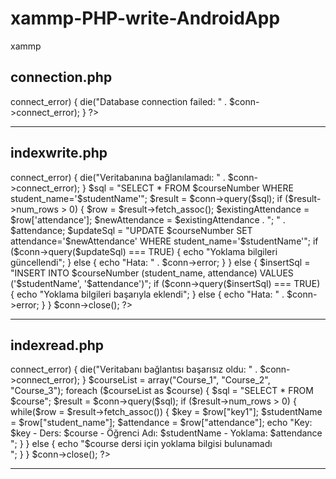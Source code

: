 # xammp-PHP-write-AndroidApp

xammp

connection.php
-------------------
<?php
$servername = "localhost";
$username = "root";
$password = ""; 
$dbname = "database name";

$conn = new mysqli($servername, $username, $password, $dbname);

if ($conn->connect_error) {
    die("Database connection failed: " . $conn->connect_error);
}
?>
-------------------

indexwrite.php
-------------------

<?php
$servername = "localhost";
$username = "root";
$password = "";
$dbname = "database name";

$courseNumber = str_replace(' ', '_', $_POST['course_number']); 
$studentName = $_POST['student_name'];
$attendance = $_POST['attendance'];

$conn = new mysqli($servername, $username, $password, $dbname);

if ($conn->connect_error) {
    die("Veritabanına bağlanılamadı: " . $conn->connect_error);
}

$sql = "SELECT * FROM $courseNumber WHERE student_name='$studentName'"; 
$result = $conn->query($sql);

if ($result->num_rows > 0) {
    $row = $result->fetch_assoc();
    $existingAttendance = $row['attendance'];
    $newAttendance = $existingAttendance . "; " . $attendance;

    $updateSql = "UPDATE $courseNumber SET attendance='$newAttendance' WHERE student_name='$studentName'"; 
    if ($conn->query($updateSql) === TRUE) {
        echo "Yoklama bilgileri güncellendi";
    } else {
        echo "Hata: " . $conn->error;
    }
} else {
    $insertSql = "INSERT INTO $courseNumber (student_name, attendance) VALUES ('$studentName', '$attendance')";
    if ($conn->query($insertSql) === TRUE) {
        echo "Yoklama bilgileri başarıyla eklendi";
    } else {
        echo "Hata: " . $conn->error;
    }
}

$conn->close();
?>

-------------------

indexread.php
-------------------

<?php
$servername = "localhost";
$username = "root";
$password = "";
$dbname = "database name";

$conn = new mysqli($servername, $username, $password, $dbname);

if ($conn->connect_error) {
    die("Veritabanı bağlantısı başarısız oldu: " . $conn->connect_error);
}

$courseList = array("Course_1", "Course_2", "Course_3");

foreach ($courseList as $course) {
    $sql = "SELECT * FROM $course";
    $result = $conn->query($sql);

    if ($result->num_rows > 0) {
        while($row = $result->fetch_assoc()) {
            $key = $row["key1"];
            $studentName = $row["student_name"];
            $attendance = $row["attendance"];

            echo "Key: $key - Ders: $course - Öğrenci Adı: $studentName - Yoklama: $attendance<br>";
        }
    } else {
        echo "$course dersi için yoklama bilgisi bulunamadı<br>";
    }
}

$conn->close();
?>
-------------------

